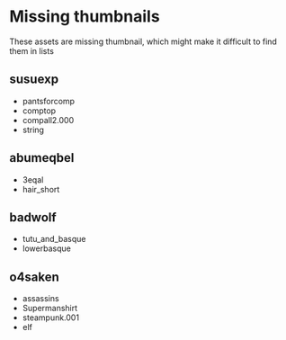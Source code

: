 # Missing thumbnails

These assets are missing thumbnail, which might make it difficult to find them in lists

## susuexp

* pantsforcomp
* comptop
* compall2.000
* string

## abumeqbel

* 3eqal
* hair_short

## badwolf

* tutu_and_basque
* lowerbasque

## o4saken

* assassins
* Supermanshirt
* steampunk.001
* elf
